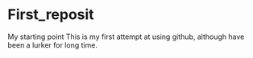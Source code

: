 # First_reposit
My starting point
This is my first attempt at using github, although have been a lurker for long time.
